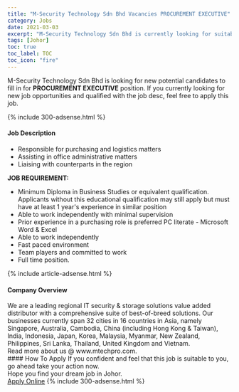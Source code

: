 ```yaml
---
title: "M-Security Technology Sdn Bhd Vacancies PROCUREMENT EXECUTIVE" 
category: Jobs 
date: 2021-03-03 
excerpt: "M-Security Technology Sdn Bhd is currently looking for suitable person to fill in the PROCUREMENT EXECUTIVE which based in Johor" 
tags: [Johor] 
toc: true 
toc_label: TOC 
toc_icon: "fire" 
--- 
```


<p>M-Security Technology Sdn Bhd is looking for new potential candidates to fill in for <b>PROCUREMENT EXECUTIVE</b> position. If you currently looking for new job opportunities and qualified with the job desc, feel free to apply this job.
</p>{% include 300-adsense.html %} 
<div><div><h4>Job Description</h4></div><div><div><span><div><ul><li>Responsible for purchasing and logistics matters</li><li>Assisting in office administrative matters</li><li>Liaising with counterparts in the region</li></ul><p><strong>JOB REQUIREMENT:</strong></p><ul><li>Minimum Diploma in Business Studies or equivalent qualification. Applicants without this educational qualification may still apply but must have at least 1 year's experience in similar position</li><li>Able to work independently with minimal supervision</li><li>Prior experience in a purchasing role is preferred PC literate - Microsoft Word &amp; Excel</li><li>Able to work independently</li><li>Fast paced environment</li><li>Team players and committed to work</li><li>Full time position.</li></ul></div></span></div></div></div> 
{% include article-adsense.html %} 
<div><div><h4>Company Overview</h4></div><div><div><span><div><div>We are a leading regional IT security &amp; storage solutions value added distributor with a comprehensive suite of best-of-breed solutions. Our businesses currently span 32 cities in 16 countries in Asia, namely Singapore, Australia, Cambodia, China (including Hong Kong &amp; Taiwan), India, Indonesia, Japan, Korea, Malaysia, Myanmar, New Zealand, Philippines, Sri Lanka, Thailand, United Kingdom and Vietnam.</div>
<div>Read more about us @ www.mtechpro.com.</div></div></span></div></div></div> 
#### How To Apply 
If you confident and feel that this job is suitable to you, go ahead take your action now. <br/> 
Hope you find your dream job in Johor. <br/> 
<a href="https://www.jobstreet.com.my/en/job/procurement-executive-4496811?jobId=jobstreet-my-job-4496811&" class="btn btn--info" target="_blank" rel="nofollow noopenner">Apply Online</a> 
{% include 300-adsense.html %} 